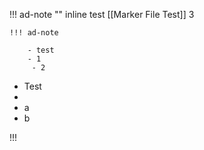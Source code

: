 

!!! ad-note "" inline
test
[[Marker File Test]]
3

	!!! ad-note
		
		- test
		- 1
		 - 2

- Test
- 
- a
- b

!!!